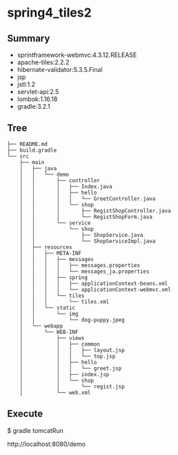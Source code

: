 # spring4_tiles2

## Summary
* sprintframework-webmvc:4.3.12.RELEASE  
* apache-tiles:2.2.2  
* hibernate-validator:5.3.5.Final  
* jsp  
* jstl:1.2  
* servlet-api:2.5  
* lombok:1.16.18  
* gradle:3.2.1  

## Tree
```
├── README.md
├── build.gradle
└── src
    ├── main
    │   ├── java
    │   │   └── demo
    │   │       ├── controller
    │   │       │   ├── Index.java
    │   │       │   ├── hello
    │   │       │   │   └── GreetController.java
    │   │       │   └── shop
    │   │       │       ├── RegistShopController.java
    │   │       │       └── RegistShopForm.java
    │   │       └── service
    │   │           └── shop
    │   │               ├── ShopService.java
    │   │               └── ShopServiceImpl.java
    │   ├── resources
    │   │   ├── META-INF
    │   │   │   ├── messages
    │   │   │   │   ├── messages.properties
    │   │   │   │   └── messages_ja.properties
    │   │   │   ├── spring
    │   │   │   │   ├── applicationContext-beans.xml
    │   │   │   │   └── applicationContext-webmvc.xml
    │   │   │   └── tiles
    │   │   │       └── tiles.xml
    │   │   └── static
    │   │       └── img
    │   │           └── dog-puppy.jpeg
    │   └── webapp
    │       └── WEB-INF
    │           ├── views
    │           │   ├── common
    │           │   │   ├── layout.jsp
    │           │   │   └── top.jsp
    │           │   ├── hello
    │           │   │   └── greet.jsp
    │           │   ├── index.jsp
    │           │   └── shop
    │           │       └── regist.jsp
    │           └── web.xml
```

## Execute
$ gradle tomcatRun

http://localhost:8080/demo


